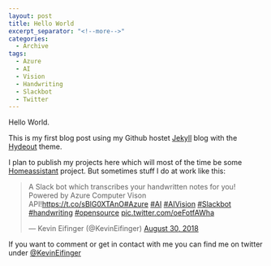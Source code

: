 ```yaml
---
layout: post
title: Hello World
excerpt_separator: "<!--more-->"
categories: 
  - Archive
tags:
  - Azure
  - AI
  - Vision
  - Handwriting
  - Slackbot
  - Twitter
---
```


Hello World.

This is my first blog post using my Github hostet [Jekyll](https://jekyllrb.com/) blog with the [Hydeout](https://github.com/fongandrew/hydeout) theme.

I plan to publish my projects here which will most of the time be some [Homeassistant](http://home-assistant.io) project. But sometimes stuff I do at work like this:
<!--more-->
<blockquote class="twitter-tweet" data-lang="en"><p lang="en" dir="ltr">A Slack bot which transcribes your handwritten notes for you! Powered by Azure Computer Vison API!<a href="https://t.co/sBlG0XTAnO">https://t.co/sBlG0XTAnO</a><a href="https://twitter.com/hashtag/Azure?src=hash&amp;ref_src=twsrc%5Etfw">#Azure</a> <a href="https://twitter.com/hashtag/AI?src=hash&amp;ref_src=twsrc%5Etfw">#AI</a> <a href="https://twitter.com/hashtag/AIVision?src=hash&amp;ref_src=twsrc%5Etfw">#AIVision</a> <a href="https://twitter.com/hashtag/Slackbot?src=hash&amp;ref_src=twsrc%5Etfw">#Slackbot</a> <a href="https://twitter.com/hashtag/handwriting?src=hash&amp;ref_src=twsrc%5Etfw">#handwriting</a> <a href="https://twitter.com/hashtag/opensource?src=hash&amp;ref_src=twsrc%5Etfw">#opensource</a> <a href="https://t.co/oeFotfAWha">pic.twitter.com/oeFotfAWha</a></p>&mdash; Kevin Eifinger (@KevinEifinger) <a href="https://twitter.com/KevinEifinger/status/1035177574304034816?ref_src=twsrc%5Etfw">August 30, 2018</a></blockquote>
<script async src="https://platform.twitter.com/widgets.js" charset="utf-8"></script>

If you want to comment or get in contact with me you can find me on twitter under [@KevinEifinger](https://twitter.com/KevinEifinger)
